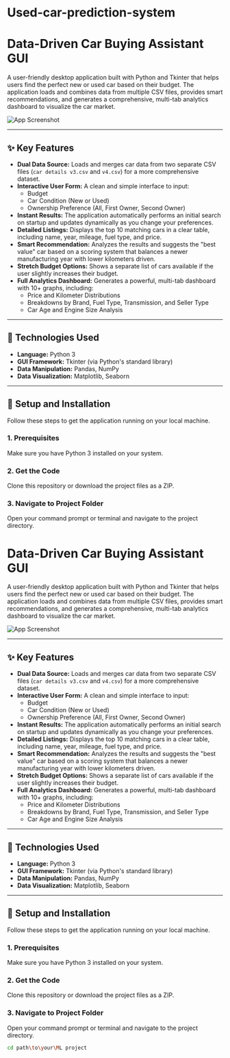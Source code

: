 ﻿# Used-car-prediction-system
# Data-Driven Car Buying Assistant GUI

A user-friendly desktop application built with Python and Tkinter that helps users find the perfect new or used car based on their budget. The application loads and combines data from multiple CSV files, provides smart recommendations, and generates a comprehensive, multi-tab analytics dashboard to visualize the car market.

![App Screenshot](screenshots/app_screenshot.png)

---

## ✨ Key Features

*   **Dual Data Source:** Loads and merges car data from two separate CSV files (`car details v3.csv` and `v4.csv`) for a more comprehensive dataset.
*   **Interactive User Form:** A clean and simple interface to input:
    *   Budget
    *   Car Condition (New or Used)
    *   Ownership Preference (All, First Owner, Second Owner)
*   **Instant Results:** The application automatically performs an initial search on startup and updates dynamically as you change your preferences.
*   **Detailed Listings:** Displays the top 10 matching cars in a clear table, including name, year, mileage, fuel type, and price.
*   **Smart Recommendation:** Analyzes the results and suggests the "best value" car based on a scoring system that balances a newer manufacturing year with lower kilometers driven.
*   **Stretch Budget Options:** Shows a separate list of cars available if the user slightly increases their budget.
*   **Full Analytics Dashboard:** Generates a powerful, multi-tab dashboard with 10+ graphs, including:
    *   Price and Kilometer Distributions
    *   Breakdowns by Brand, Fuel Type, Transmission, and Seller Type
    *   Car Age and Engine Size Analysis

---

## 🔧 Technologies Used

*   **Language:** Python 3
*   **GUI Framework:** Tkinter (via Python's standard library)
*   **Data Manipulation:** Pandas, NumPy
*   **Data Visualization:** Matplotlib, Seaborn

---

## 🚀 Setup and Installation

Follow these steps to get the application running on your local machine.

### 1. Prerequisites
Make sure you have Python 3 installed on your system.

### 2. Get the Code
Clone this repository or download the project files as a ZIP.

### 3. Navigate to Project Folder
Open your command prompt or terminal and navigate to the project directory.
# Data-Driven Car Buying Assistant GUI

A user-friendly desktop application built with Python and Tkinter that helps users find the perfect new or used car based on their budget. The application loads and combines data from multiple CSV files, provides smart recommendations, and generates a comprehensive, multi-tab analytics dashboard to visualize the car market.

![App Screenshot](screenshots/app_screenshot.png)

---

## ✨ Key Features

*   **Dual Data Source:** Loads and merges car data from two separate CSV files (`car details v3.csv` and `v4.csv`) for a more comprehensive dataset.
*   **Interactive User Form:** A clean and simple interface to input:
    *   Budget
    *   Car Condition (New or Used)
    *   Ownership Preference (All, First Owner, Second Owner)
*   **Instant Results:** The application automatically performs an initial search on startup and updates dynamically as you change your preferences.
*   **Detailed Listings:** Displays the top 10 matching cars in a clear table, including name, year, mileage, fuel type, and price.
*   **Smart Recommendation:** Analyzes the results and suggests the "best value" car based on a scoring system that balances a newer manufacturing year with lower kilometers driven.
*   **Stretch Budget Options:** Shows a separate list of cars available if the user slightly increases their budget.
*   **Full Analytics Dashboard:** Generates a powerful, multi-tab dashboard with 10+ graphs, including:
    *   Price and Kilometer Distributions
    *   Breakdowns by Brand, Fuel Type, Transmission, and Seller Type
    *   Car Age and Engine Size Analysis

---

## 🔧 Technologies Used

*   **Language:** Python 3
*   **GUI Framework:** Tkinter (via Python's standard library)
*   **Data Manipulation:** Pandas, NumPy
*   **Data Visualization:** Matplotlib, Seaborn

---

## 🚀 Setup and Installation

Follow these steps to get the application running on your local machine.

### 1. Prerequisites
Make sure you have Python 3 installed on your system.

### 2. Get the Code
Clone this repository or download the project files as a ZIP.

### 3. Navigate to Project Folder
Open your command prompt or terminal and navigate to the project directory.
```bash
cd path\to\your\ML project



